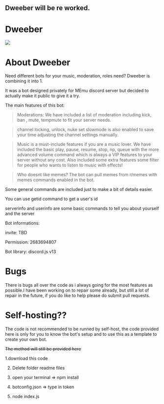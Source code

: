 ## Dweeber will be re worked.

# Dweeber

![](readmefiles/dweeber-half.jpg)

# About Dweeber

Need different bots for your music, moderation, roles need? Dweeber is combining it into 1.

It was a bot designed privately for MEmu discord server but decided to actually make it public to give it a try.

The main features of this bot:

> Moderations: We have included a list of moderation including kick, ban , mute, tempmute to fit your server needs.

> channel locking, unlock, nuke set slowmode is also enabled to save your time adjusting the channel settings manually.

> Music is a must-include features if you are a music lover. We have included the basic play, pause, resume, stop, np, queue with the more advanced volume command which is always a VIP features to your server without any cost. Also included some extra features some filter for people who wants to listen to music with effects!

> Who doesnt like memes? The bot can pull memes from r/memes with memes commands enabled in the bot.

Some general commands are included just to make a bit of details easier.

You can use getid command to get a user's id

serverinfo and userinfo are some basic commands to tell you about yourself and the server

Bot informations:

invite: TBD

Permission: 2683694807

Bot library: discord.js v13

# Bugs

There is bugs all over the code as i always going for the most features as possible.I have been working on to repair some already, but still a lot of repair in the future, if you do like to help please do submit pull requests.

# Self-hosting??

The code is not recommended to be runned by self-host, the code provided here is only for you to know the bot's setup and to use this as a template to create your own bot.

~~The method will still be provided here~~

1.download this code

2. Delete folder readme files

3. open your terminal => npm install

4. botconfig.json => type in token

5. node index.js
